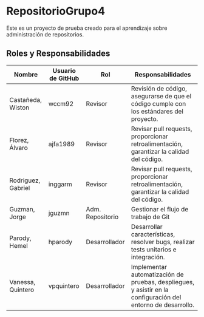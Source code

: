 # RepositorioGrupo4

Este es un proyecto de prueba creado para el aprendizaje sobre administración de repositorios.


## Roles y Responsabilidades

| Nombre            | Usuario de GitHub | Rol                | Responsabilidades                                                     |
|-------------------|-------------------|--------------------|-----------------------------------------------------------------------|
| Castañeda, Wiston |  wccm92   | Revisor            | Revisión de código, asegurarse de que el código cumple con los estándares del proyecto. |
| Florez, Álvaro    | ajfa1989   | Revisor            | Revisar pull requests, proporcionar retroalimentación, garantizar la calidad del código. |
| Rodriguez, Gabriel    |  inggarm | Revisor            | Revisar pull requests, proporcionar retroalimentación, garantizar la calidad del código. |
| Guzman, Jorge     |  jguzmn  | Adm. Repositorio   | Gestionar el flujo de trabajo de Git |
| Parody, Hemel     |  hparody    | Desarrollador      | Desarrollar características, resolver bugs, realizar tests unitarios e integración. |
| Vanessa, Quintero | vpquintero   | Desarrollador      | Implementar automatización de pruebas, despliegues, y asistir en la configuración del entorno de desarrollo. |




